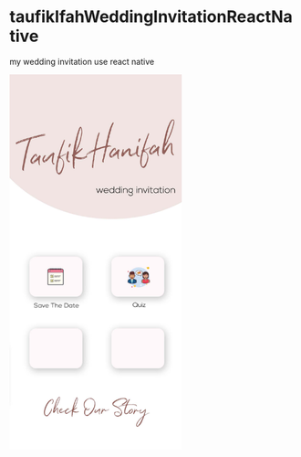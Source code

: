 # taufikIfahWeddingInvitationReactNative
my wedding invitation use react native

<img src="a1.jpg" width="60%" height="60%" />
